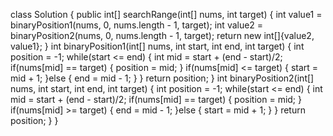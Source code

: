 class Solution {
public int[] searchRange(int[] nums, int target) {
int value1 = binaryPosition1(nums, 0, nums.length - 1, target);
int value2 = binaryPosition2(nums, 0, nums.length - 1, target);
return new int[]{value2, value1};
}
int binaryPosition1(int[] nums, int start, int end, int target) {
int position = -1;
while(start <= end) {
int mid = start + (end - start)/2;
if(nums[mid] == target) {
position = mid;
}
if(nums[mid] <= target) {
start = mid + 1;
}else {
end = mid - 1;
}
}
return position;
}
int binaryPosition2(int[] nums, int start, int end, int target) {
int position = -1;
while(start <= end) {
int mid = start + (end - start)/2;
if(nums[mid] == target) {
position = mid;
}
if(nums[mid] >= target) {
end = mid - 1;
}else {
start = mid + 1;
}
}
return position;
}
}
​